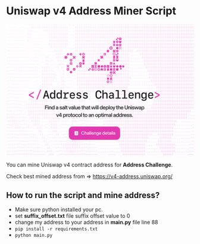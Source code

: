 # Uniswap v4 Address Miner Script

![screenshot](ss.png)

You can mine Uniswap v4 contract address for **Address Challenge**.

Check best mined address from => https://v4-address.uniswap.org/

## How to run the script and mine address?
- Make sure python installed your pc.
- set **suffix_offset.txt** file suffix offset value to 0
- change my address to your address in **main.py** file line 88
- `pip install -r requirements.txt`
- `python main.py`
